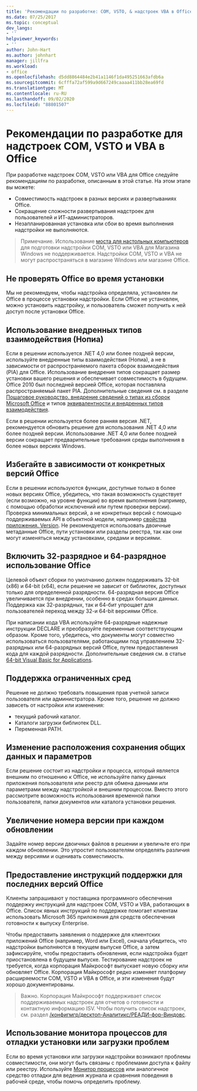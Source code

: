 ```yaml
---
title: 'Рекомендации по разработке: COM, VSTO, & надстроек VBA в Office'
ms.date: 07/25/2017
ms.topic: conceptual
dev_langs:
- ''
helpviewer_keywords:
- ''
author: John-Hart
ms.author: johnhart
manager: jillfra
ms.workload:
- office
ms.openlocfilehash: d5dd8864484e2b41a1146f1da495251663afdb6a
ms.sourcegitcommit: 6cfffa72af599a9d667249caaaa411bb28ea69fd
ms.translationtype: MT
ms.contentlocale: ru-RU
ms.lasthandoff: 09/02/2020
ms.locfileid: "88801507"
---
```

# <a name="development-best-practices-for-com-vsto-and-vba-add-ins-in-office"></a>Рекомендации по разработке для надстроек COM, VSTO и VBA в Office
  При разработке надстроек COM, VSTO или VBA для Office следуйте рекомендациям по разработке, описанным в этой статье.   На этом этапе вы можете:

- Совместимость надстроек в разных версиях и развертываниях Office.
- Сокращение сложности развертывания надстроек для пользователей и ИТ-администраторов.
- Незапланированная установка или сбои во время выполнения надстройки не выполняются.

>Примечание. Использование [моста для настольных компьютеров](/windows/uwp/porting/desktop-to-uwp-root) для подготовки надстройки COM, VSTO или VBA для Магазина Windows не поддерживается. Надстройки COM, VSTO и VBA не могут распространяться в магазине Windows или магазине Office.

## <a name="do-not-check-for-office-during-installation"></a>Не проверять Office во время установки
 Мы не рекомендуем, чтобы надстройка определяла, установлен ли Office в процессе установки надстройки. Если Office не установлен, можно установить надстройку, и пользователь сможет получить к ней доступ после установки Office.

## <a name="use-embedded-interop-types-nopia"></a>Использование внедренных типов взаимодействия (Нопиа)
Если в решении используется .NET 4,0 или более поздней версии, используйте внедренные типы взаимодействия (Нопиа), а не в зависимости от распространяемого пакета сборок взаимодействия (PIA) для Office. Использование внедрения типов сокращает размер установки вашего решения и обеспечивает совместимость в будущем. Office 2010 был последней версией Office, которая поставляла распространяемый пакет PIA. Дополнительные сведения см. в разделе [Пошаговое руководство. внедрение сведений о типах из сборок Microsoft Office](https://msdn.microsoft.com/library/ee317478.aspx) и типов [эквивалентности и внедренных типов взаимодействия](/windows/uwp/porting/desktop-to-uwp-root).

Если в решении используется более ранняя версия .NET, рекомендуется обновить решение для использования .NET 4,0 или более поздней версии. Использование .NET 4,0 или более поздней версии сокращает предварительные требования среды выполнения в более новых версиях Windows.

## <a name="avoid-depending-on-specific-office-versions"></a>Избегайте в зависимости от конкретных версий Office
Если в решении используются функции, доступные только в более новых версиях Office, убедитесь, что такая возможность существует (если возможно, на уровне функции) во время выполнения (например, с помощью обработки исключений или путем проверки версии). Проверка минимальных версий, а не конкретных версий с помощью поддерживаемых API в объектной модели, например [свойства приложения. Version](<xref:Microsoft.Office.Interop.Excel._Application.Version%2A>). Не рекомендуется использовать двоичные метаданные Office, пути установки или разделы реестра, так как они могут изменяться между установками, средами и версиями.

## <a name="enable-both-32-bit-and-64-bit-office-usage"></a>Включить 32-разрядное и 64-разрядное использование Office
Целевой объект сборки по умолчанию должен поддерживать 32-bit (x86) и 64-bit (x64), если решение не зависит от библиотек, доступных только для определенной разрядности. 64-разрядная версия Office увеличивается при внедрении, особенно в средах больших данных. Поддержка как 32-разрядных, так и 64-бит упрощает для пользователей переход между 32-и 64-bit версиями Office.

При написании кода VBA используйте 64-разрядные надежные инструкции DECLARE и преобразуйте переменные соответствующим образом. Кроме того, убедитесь, что документы могут совместно использоваться пользователями, работающими под управлением 32-разрядных или 64-разрядных версий Office, путем предоставления кода для каждой разрядности. Дополнительные сведения см. в статье [64-bit Visual Basic for Applications](/office/vba/Language/Concepts/Getting-Started/64-bit-visual-basic-for-applications-overview).

## <a name="support-restricted-environments"></a>Поддержка ограниченных сред
Решение не должно требовать повышения прав учетной записи пользователя или администратора. Кроме того, решение не должно зависеть от настройки или изменения:

- текущий рабочий каталог.
- Каталоги загрузки библиотек DLL.
- Переменная PATH.

## <a name="change-the-save-location-of-shared-data-and-settings"></a>Изменение расположения сохранения общих данных и параметров
Если решение состоит из надстройки и процесса, который является внешним по отношению к Office, не используйте папку данных приложения пользователя или реестр для обмена данными или параметрами между надстройкой и внешним процессом. Вместо этого рассмотрите возможность использования временной папки пользователя, папки документов или каталога установки решения.

## <a name="increment-the-version-number-with-each-update"></a>Увеличение номера версии при каждом обновлении
Задайте номер версии двоичных файлов в решении и увеличьте его при каждом обновлении. Это упростит пользователям определять различия между версиями и оценивать совместимость.

## <a name="provide-support-statements-for-the-latest-versions-of-office"></a>Предоставление инструкций поддержки для последних версий Office
Клиенты запрашивают у поставщика программного обеспечения поддержку инструкций для надстроек COM, VSTO и VBA, работающих в Office. Список явных инструкций по поддержке помогает клиентам использовать Microsoft 365 приложения для средств обеспечения готовности к выпуску Enterprise.

Чтобы предоставить заявления о поддержке для клиентских приложений Office (например, Word или Excel), сначала убедитесь, что надстройки выполняются в текущем выпуске Office, а затем зафиксируйте, чтобы предоставить обновления, если надстройка будет приостановлена в будущем выпуске. Тестирование надстроек не требуется, когда корпорация Майкрософт выпускает новую сборку или обновляет Office. Корпорация Майкрософт редко изменяет платформу расширяемости COM, VSTO и VBA в Office, и эти изменения будут хорошо документированы.

>Важно. Корпорация Майкрософт поддерживает список поддерживаемых надстроек для отчетов о готовности и контактную информацию ISV. Чтобы получить список надстроек, см. раздел [/конфигмгр/десктоп-Аналитикс/РЕАДИ-фор-Виндовс](/configmgr/desktop-analytics/ready-for-windows).

## <a name="use-process-monitor-to-help-debug-installation-or-loading-issues"></a>Использование монитора процессов для отладки установки или загрузки проблем
Если во время установки или загрузки надстройки возникают проблемы совместимости, они могут быть связаны с проблемами доступа к файлу или реестру. Используйте [Монитор процессов](/sysinternals/downloads/procmon) или аналогичное средство отладки для ведения журнала и сравнения поведения в рабочей среде, чтобы помочь определить проблему.
